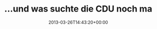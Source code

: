 ---
retweeted: false
source: <a href="http://twitter.com" rel="nofollow">Twitter Web Client</a>
entities:
  hashtags: []
  symbols: []
  user_mentions: []
  urls:
  - url: http://t.co/3zZ7kmhaGB
    expanded_url: http://www.kcna.co.jp/item/2013/201303/news25/20130325-11ee.html
    display_url: kcna.co.jp/item/2013/2013…
    indices:
    - '47'
    - '69'
display_text_range:
- '0'
- '69'
favorite_count: '0'
id_str: '316561008892207104'
truncated: false
retweet_count: '0'
id: '316561008892207104'
possibly_sensitive: false
created_at: Tue Mar 26 14:43:20 +0000 2013
favorited: false
full_text: "…und was suchte die CDU noch mal in Nordkorea?"
lang: de
quote_url: http://www.kcna.co.jp/item/2013/201303/news25/20130325-11ee.html
tags:
- pesos:twitter
date: '2013-03-26T14:43:20+00:00'
src: https://twitter.com/bascht/status/316561008892207104
original_url: https://twitter.com/bascht/status/316561008892207104
type: twitter_tweet
text: "…und was suchte die CDU noch mal in Nordkorea?"
title: "…und was suchte die CDU noch ma"

---